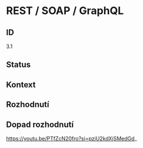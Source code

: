 # REST / SOAP / GraphQL

## ID

3.1

## Status 

## Kontext 

## Rozhodnutí 

## Dopad rozhodnutí

https://youtu.be/PTfZcN20fro?si=pziU2kdXjSMedGd_

